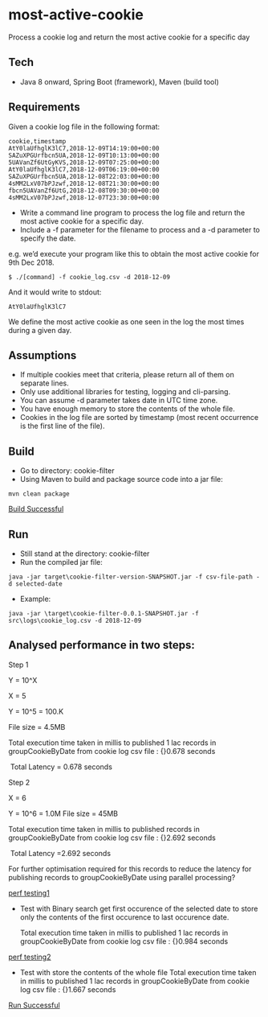 # most-active-cookie
Process a cookie log and return the most active cookie for a specific day

## Tech

- Java 8 onward, Spring Boot (framework), Maven (build tool)

## Requirements

Given a cookie log file in the following format:

~~~
cookie,timestamp
AtY0laUfhglK3lC7,2018-12-09T14:19:00+00:00
SAZuXPGUrfbcn5UA,2018-12-09T10:13:00+00:00
5UAVanZf6UtGyKVS,2018-12-09T07:25:00+00:00
AtY0laUfhglK3lC7,2018-12-09T06:19:00+00:00
SAZuXPGUrfbcn5UA,2018-12-08T22:03:00+00:00
4sMM2LxV07bPJzwf,2018-12-08T21:30:00+00:00
fbcn5UAVanZf6UtG,2018-12-08T09:30:00+00:00
4sMM2LxV07bPJzwf,2018-12-07T23:30:00+00:00
~~~

- Write a command line program to process the log file and return the most active cookie for a specific day. 
- Include a -f parameter for the filename to process and a -d parameter to specify the date.

e.g. we’d execute your program like this to obtain the most active cookie for 9th Dec 2018.

~~~
$ ./[command] -f cookie_log.csv -d 2018-12-09
~~~

And it would write to stdout:

~~~
AtY0laUfhglK3lC7
~~~

We define the most active cookie as one seen in the log the most times during a given day.

## Assumptions

- If multiple cookies meet that criteria, please return all of them on separate lines.
- Only use additional libraries for testing, logging and cli-parsing.
- You can assume -d parameter takes date in UTC time zone.
- You have enough memory to store the contents of the whole file.
- Cookies in the log file are sorted by timestamp (most recent occurrence is the first line of the file).

## Build

- Go to directory: cookie-filter
- Using Maven to build and package source code into a jar file: 

~~~
mvn clean package
~~~

[Build Successful](https://imgur.com/a/fCR0DIT)

## Run

- Still stand at the directory: cookie-filter
- Run the compiled jar file:

~~~
java -jar target\cookie-filter-version-SNAPSHOT.jar -f csv-file-path -d selected-date
~~~

- Example:

~~~
java -jar \target\cookie-filter-0.0.1-SNAPSHOT.jar -f src\logs\cookie_log.csv -d 2018-12-09

~~~

## Analysed performance in two steps:

Step 1 

Y = 10^X

X = 5

Y = 10^5 = 100.K  

File size = 4.5MB

Total execution time taken in millis to published 1 lac records in groupCookieByDate from cookie log csv file : {}0.678 seconds

 Total Latency  = 0.678  seconds


Step 2

X = 6 

Y = 10^6 = 1.0M 
File size = 45MB

Total execution time taken in millis to published records in groupCookieByDate from cookie log csv file : {}2.692 seconds

 Total Latency  =2.692 seconds


For further optimisation required  for this records to reduce the latency for publishing records to groupCookieByDate using parallel processing?


 [perf testing1](https://imgur.com/a/vaUn62x)
 
- Test with Binary search get first occurence of the selected date to store only the contents of the first occurence to last occurence date.
 
  Total execution time taken in millis to published  1 lac records in groupCookieByDate from cookie log csv file : {}0.984 seconds


 [perf testing2](https://imgur.com/a/v1Z6q16)

- Test with store the contents of the whole file
  Total execution time taken in millis to published  1 lac records in groupCookieByDate from cookie log csv file : {}1.667 seconds
 
 
[Run Successful](https://imgur.com/a/7VEHvCF)
